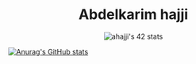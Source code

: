<h1 align="center">Abdelkarim hajji</h1>
<div align="center">
  <img src="https://badge.mediaplus.ma/greenbinary/ahajji" alt="ahajji's 42 stats" />
</div>


[![Anurag's GitHub stats](https://github-readme-stats.vercel.app/api?username=karimhajji1)](https://github.com/anuraghazra/github-readme-stats)
